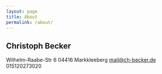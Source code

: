 ```yaml
---
layout: page
title: About
permalink: /about/
---
```


## Christoph Becker
Wilhelm-Raabe-Str 6
04416 Markkleeberg
mail@ch-becker.de
015120273020
